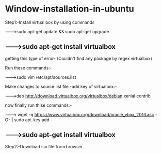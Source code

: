 # Window-installation-in-ubuntu



Step1:-Install virtual box by using commands


--->sudo apt-get update && sudo apt-get upgrade


--->sudo apt-get install virtualbox
-------------------------------------------------------------------------------------


getting this type of error- (Couldn't find any package by regex virtualbox)


Run these commands:-


--->sudo vim /etc/apt/sources.list


Make changes to source.list file:-add key of virtualbox:-


--->deb http://download.virtualbox.org/virtualbox/debian xenial contrib


now finally run thise commands:-


---> wget -q https://www.virtualbox.org/download/oracle_vbox_2016.asc -O- | sudo apt-key add -


--->sudo apt-get install virtualbox
------------------------------------------------------------------------------------------------------------------

Step2:-Download iso file from browser
